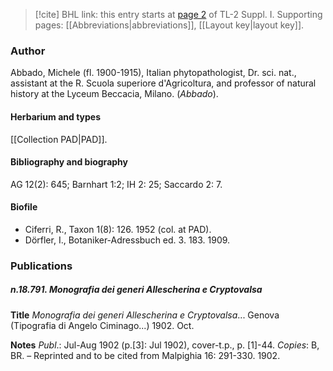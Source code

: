 > [!cite] BHL link: this entry starts at [page 2](https://www.biodiversitylibrary.org/item/103858#page/14/mode/1up) of TL-2 Suppl. I.
> Supporting pages: [[Abbreviations|abbreviations]], [[Layout key|layout key]].

### Author

Abbado, Michele (fl. 1900-1915), Italian phytopathologist, Dr. sci. nat., assistant at the R. Scuola superiore d'Agricoltura, and professor of natural history at the Lyceum Beccacia, Milano. (*Abbado*).

#### Herbarium and types

[[Collection PAD|PAD]].

#### Bibliography and biography

AG 12(2): 645; Barnhart 1:2; IH 2: 25; Saccardo 2: 7.

#### Biofile

- Ciferri, R., Taxon 1(8): 126. 1952 (col. at PAD).
- Dörfler, I., Botaniker-Adressbuch ed. 3. 183. 1909.

### Publications

##### n.18.791. Monografia dei generi Allescherina e Cryptovalsa

**Title**
*Monografia dei generi Allescherina e Cryptovalsa*... Genova (Tipografia di Angelo Ciminago...) 1902. Oct.

**Notes**
*Publ*.: Jul-Aug 1902 (p.\[3\]: Jul 1902), cover-t.p., p. \[1\]-44. *Copies*: B, BR. – Reprinted and to be cited from Malpighia 16: 291-330. 1902.

